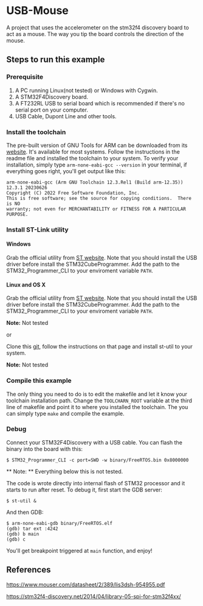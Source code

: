 # USB-Mouse

A project that uses the accelerometer on the stm32f4 discovery board to act as a mouse.  The way you tip the board controls the direction of the mouse.

## Steps to run this example

### Prerequisite

1. A PC running Linux(not tested) or Windows with Cygwin.
2. A STM32F4Discovery board.
3. A FT232RL USB to serial board which is recommended if there's no serial port on your computer.
4. USB Cable, Dupont Line and other tools.

### Install the toolchain

The pre-built version of GNU Tools for ARM can be downloaded from its [website](https://developer.arm.com/downloads/-/arm-gnu-toolchain-downloads). It's available for most systems. Follow the instructions in the readme file and installed the toolchain to your system. To verify your installation, simply type `arm-none-eabi-gcc --version` in your terminal, if everything goes right, you'll get output like this:

```
arm-none-eabi-gcc (Arm GNU Toolchain 12.3.Rel1 (Build arm-12.35)) 12.3.1 20230626
Copyright (C) 2022 Free Software Foundation, Inc.
This is free software; see the source for copying conditions.  There is NO
warranty; not even for MERCHANTABILITY or FITNESS FOR A PARTICULAR PURPOSE.
```

### Install ST-Link utility

#### Windows
Grab the official utility from [ST website](http://www.st.com/web/catalog/tools/FM146/CL1984/SC724/SS1677/PF251168). Note that you should install the USB driver before install the STM32CubeProgrammer.  Add the path to the STM32_Programmer_CLI to your enviroment variable `PATH`.

#### Linux and OS X

Grab the official utility from [ST website](http://www.st.com/web/catalog/tools/FM146/CL1984/SC724/SS1677/PF251168). Note that you should install the USB driver before install the STM32CubeProgrammer.  Add the path to the STM32_Programmer_CLI to your enviroment variable `PATH`.

**Note:** Not tested

or

Clone this [git](https://github.com/texane/stlink), follow the instructions on that page and install st-util to your system.

**Note:** Not tested


### Compile this example
The only thing you need to do is to edit the makefile and let it know your toolchain installation path. Change the `TOOLCHARN_ROOT` variable at the third line of makefile and point it to where you installed the toolchain. The you can simply type `make` and compile the example.

### Debug
Connect your STM32F4Discovery with a USB cable. You can flash the binary into the board with this:

`$ STM32_Programmer_CLI -c port=SWD -w binary/FreeRTOS.bin 0x8000000`

** Note: ** Everything below this is not tested.

The code is wrote directly into internal flash of STM32 processor and it starts to run after reset. To debug it, first start the GDB server:

`$ st-util &`

And then GDB:

```
$ arm-none-eabi-gdb binary/FreeRTOS.elf
(gdb) tar ext :4242
(gdb) b main
(gdb) c
```

You'll get breakpoint triggered at `main` function, and enjoy!


## References

https://www.mouser.com/datasheet/2/389/lis3dsh-954955.pdf

https://stm32f4-discovery.net/2014/04/library-05-spi-for-stm32f4xx/